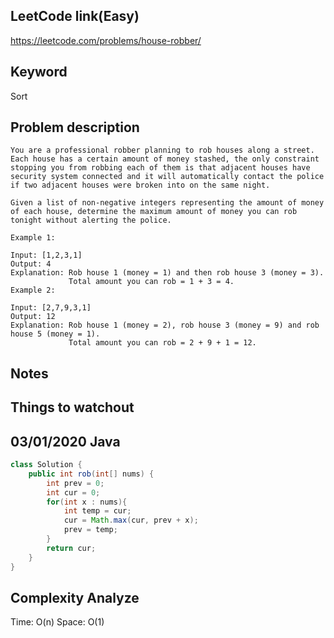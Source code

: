 ## LeetCode link(Easy)
https://leetcode.com/problems/house-robber/

## Keyword
Sort

## Problem description
```
You are a professional robber planning to rob houses along a street. Each house has a certain amount of money stashed, the only constraint stopping you from robbing each of them is that adjacent houses have security system connected and it will automatically contact the police if two adjacent houses were broken into on the same night.

Given a list of non-negative integers representing the amount of money of each house, determine the maximum amount of money you can rob tonight without alerting the police.

Example 1:

Input: [1,2,3,1]
Output: 4
Explanation: Rob house 1 (money = 1) and then rob house 3 (money = 3).
             Total amount you can rob = 1 + 3 = 4.
Example 2:

Input: [2,7,9,3,1]
Output: 12
Explanation: Rob house 1 (money = 2), rob house 3 (money = 9) and rob house 5 (money = 1).
             Total amount you can rob = 2 + 9 + 1 = 12.
```



## Notes


## Things to watchout

## 03/01/2020 Java

```java
class Solution {
    public int rob(int[] nums) {
        int prev = 0;
        int cur = 0;
        for(int x : nums){
            int temp = cur;
            cur = Math.max(cur, prev + x);
            prev = temp;
        }
        return cur;
    }
}

```
## Complexity Analyze
Time: O(n)
Space: O(1)